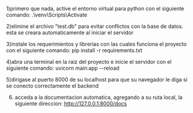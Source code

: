 1)primero que nada, active el entorno virtual para python con el siguiente comando:
    .\venv\Scripts\Activate 

2)elimine el archivo "test.db" para evitar conflictos con la base de datos. esta se creara automaticamente al iniciar el servidor

3)instale los requerimientos y librerias con las cuales funciona el proyecto con el siguiente comando:
  pip install -r requirements.txt

4)abra una terminal en la raiz del proyecto e inicie el servidor con el siguiente comando:
  uvicorn main:app --reload

5)dirigase al puerto 8000 de su localhost para que su navegador le diga si se conecto correctamente el backend

6) acceda a la documentacion automatica, agregando a su ruta local, la siguiente direccion: 
   http://127.0.0.1:8000/docs